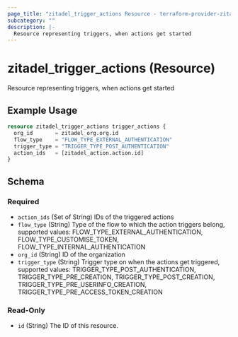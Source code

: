 ```yaml
---
page_title: "zitadel_trigger_actions Resource - terraform-provider-zitadel"
subcategory: ""
description: |-
  Resource representing triggers, when actions get started
---
```


# zitadel_trigger_actions (Resource)

Resource representing triggers, when actions get started

## Example Usage

```terraform
resource zitadel_trigger_actions trigger_actions {
  org_id       = zitadel_org.org.id
  flow_type    = "FLOW_TYPE_EXTERNAL_AUTHENTICATION"
  trigger_type = "TRIGGER_TYPE_POST_AUTHENTICATION"
  action_ids   = [zitadel_action.action.id]
}
```

<!-- schema generated by tfplugindocs -->
## Schema

### Required

- `action_ids` (Set of String) IDs of the triggered actions
- `flow_type` (String) Type of the flow to which the action triggers belong, supported values: FLOW_TYPE_EXTERNAL_AUTHENTICATION, FLOW_TYPE_CUSTOMISE_TOKEN, FLOW_TYPE_INTERNAL_AUTHENTICATION
- `org_id` (String) ID of the organization
- `trigger_type` (String) Trigger type on when the actions get triggered, supported values: TRIGGER_TYPE_POST_AUTHENTICATION, TRIGGER_TYPE_PRE_CREATION, TRIGGER_TYPE_POST_CREATION, TRIGGER_TYPE_PRE_USERINFO_CREATION, TRIGGER_TYPE_PRE_ACCESS_TOKEN_CREATION

### Read-Only

- `id` (String) The ID of this resource.